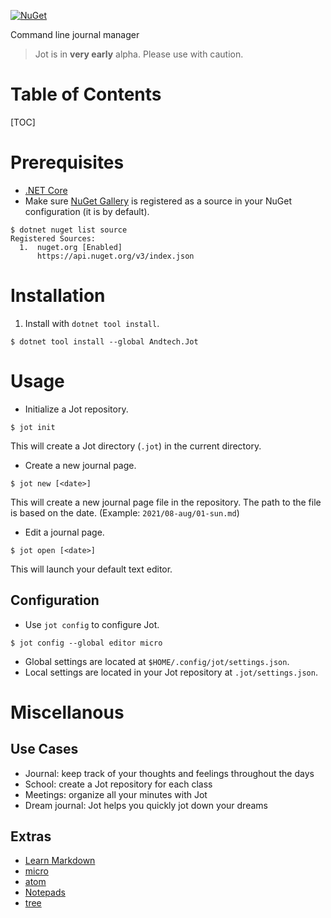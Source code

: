[![NuGet](https://img.shields.io/nuget/vpre/Andtech.Jot)](https://nuget.org/packages/Andtech.Jot)

Command line journal manager
> Jot is in **very early** alpha. Please use with caution.

# Table of Contents
[TOC]

# Prerequisites
* [.NET Core](https://docs.microsoft.com/en-us/dotnet/core/tools/global-tools)
* Make sure [NuGet Gallery](https://nuget.org) is registered as a source in your NuGet configuration (it is by default).

```shell
$ dotnet nuget list source
Registered Sources:
  1.  nuget.org [Enabled]
      https://api.nuget.org/v3/index.json
```

# Installation
1. Install with `dotnet tool install`.
```
$ dotnet tool install --global Andtech.Jot
```

# Usage
* Initialize a Jot repository.
```
$ jot init
```
This will create a Jot directory (`.jot`) in the current directory.

* Create a new journal page.
```
$ jot new [<date>]
```
This will create a new journal page file in the repository. The path to the file is based on the date. (Example: `2021/08-aug/01-sun.md`)

* Edit a journal page.
```
$ jot open [<date>]
```
This will launch your default text editor.

## Configuration
* Use `jot config` to configure Jot.
```
$ jot config --global editor micro
```

* Global settings are located at `$HOME/.config/jot/settings.json`.
* Local settings are located in your Jot repository at `.jot/settings.json`.

# Miscellanous
## Use Cases
* Journal: keep track of your thoughts and feelings throughout the days
* School: create a Jot repository for each class
* Meetings: organize all your minutes with Jot
* Dream journal: Jot helps you quickly jot down your dreams

## Extras
* [Learn Markdown](https://www.markdowntutorial.com/)
* [micro](https://micro-editor.github.io/)
* [atom](https://atom.io/)
* [Notepads](https://www.notepadsapp.com/)
* [tree](https://linux.die.net/man/1/tree)
